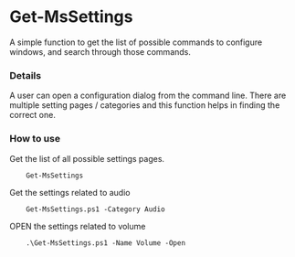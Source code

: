 # Get-MsSettings

A simple function to get the list of possible commands to configure windows, and search through those commands.

### Details

A user can open a configuration dialog from the command line. There are multiple setting pages / categories and this function helps in finding 
the correct one.

### How to use

Get the list of all possible settings pages.
```
    Get-MsSettings
```

Get the settings related to audio

```
    Get-MsSettings.ps1 -Category Audio
```

OPEN the settings related to volume

```
    .\Get-MsSettings.ps1 -Name Volume -Open
```

